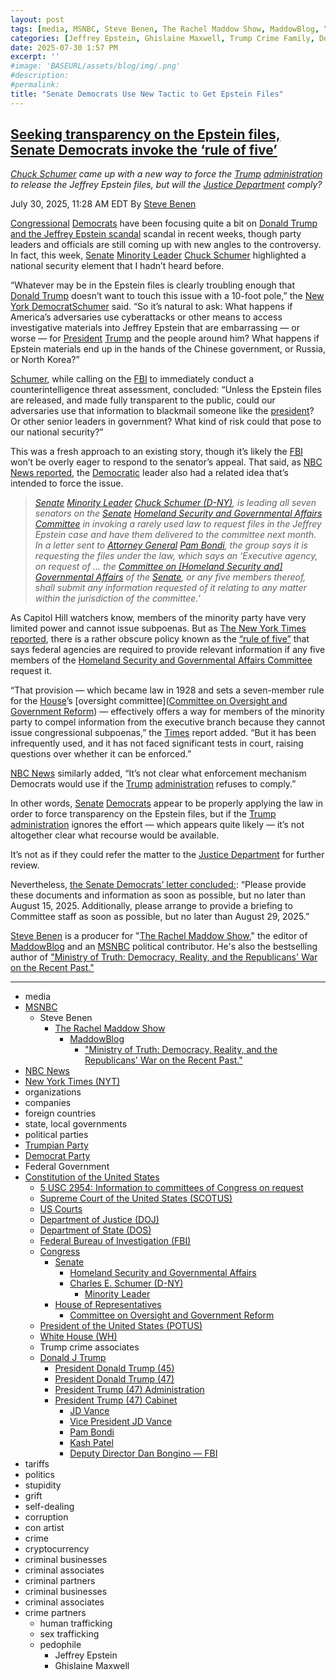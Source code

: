 ```yaml
---
layout: post
tags: [media, MSNBC, Steve Benen, The Rachel Maddow Show, MaddowBlog, “Ministry of Truth –  Democracy Reality and the Republicans’ War on the Recent Past.”, NBC News, New York Times (NYT), organizations, companies, foreign countries, state local governments, political parties, Trumpian Party, Democrat Party, Federal Government, Constitution of the United States, 5 USC 2954 –  Information to committees of Congress on request, Supreme Court of the United States (SCOTUS), US Courts, Department of Justice (DOJ), Department of State (DOS), Federal Bureau of Investigation (FBI), Congress, Senate, Homeland Security and Governmental Affairs, Charles E. Schumer (D-NY), Minority Leader, House of Representatives, Committee on Oversight and Government Reform, President of the United States (POTUS), White House (WH), Trump crime associates, Donald J Trump, President Donald Trump (45), President Donald Trump (47), President Trump (47) Administration, President Trump (47) Cabinet, JD Vance, Vice President JD Vance, Pam Bondi, Kash Patel, Deputy Director Dan Bongino — FBI, tariffs, politics, stupidity, grift, self-dealing, corruption, con artist, crime, cryptocurrency, criminal businesses, criminal associates, criminal partners, criminal businesses, criminal associates, crime partners, human trafficking, sex trafficking, pedophile, Jeffrey Epstein, Ghislaine Maxwell]
categories: [Jeffrey Epstein, Ghislaine Maxwell, Trump Crime Family, Donald Trump]
date: 2025-07-30 1:57 PM
excerpt: ''
#image: 'BASEURL/assets/blog/img/.png'
#description:
#permalink:
title: "Senate Democrats Use New Tactic to Get Epstein Files"
---
```



## [Seeking transparency on the Epstein files, Senate Democrats invoke the ‘rule of five’](https://www.msnbc.com/rachel-maddow-show/maddowblog/trump-epstein-files-schumer-senate-democrats-rule-five-rcna221954)

*[Chuck Schumer](https://www.schumer.senate.gov/) came up with a new way to force the [Trump](https://www.donaldjtrump.com/) [administration](https://www.whitehouse.gov/administration/) to release the Jeffrey Epstein files, but will the [Justice Department](https://www.justice.gov/) comply?*

July 30, 2025, 11:28 AM EDT
By [Steve Benen](https://www.msnbc.com/author/steve-benen-ncpn433601)

[Congressional](https://www.congress.gov/) [Democrats](https://www.democrats.org//) have been focusing quite a bit on [Donald Trump and the Jeffrey Epstein scandal](https://www.msnbc.com/rachel-maddow-show/maddowblog/trump-jolts-epstein-scandal-new-comments-virginia-giuffre-mar-lago-spa-rcna221827) scandal in recent weeks, though party leaders and officials are still coming up with new angles to the controversy. In fact, this week, [Senate](https://www.senate.gov/) [Minority Leader](https://bioguide.congress.gov/search/bio/S000148) [Chuck Schumer](https://www.msnbc.com/opinion/msnbc-opinion/chuck-schumer-republican-party-future-trump-rcna197092) highlighted a national security element that I hadn’t heard before.

“Whatever may be in the Epstein files is clearly troubling enough that [Donald Trump](https://www.donaldjtrump.com/) doesn’t want to touch this issue with a 10-foot pole,” the [New York DemocratSchumer](https://www.schumer.senate.gov/) said. “So it’s natural to ask: What happens if America’s adversaries use cyberattacks or other means to access investigative materials into Jeffrey Epstein that are embarrassing — or worse — for [President](https://www.whitehouse.gov/) [Trump](https://www.donaldjtrump.com/) and the people around him? What happens if Epstein materials end up in the hands of the Chinese government, or Russia, or North Korea?”

[Schumer](https://www.schumer.senate.gov/), while calling on the [FBI](https://www.fbi.gov/) to immediately conduct a counterintelligence threat assessment, concluded: “Unless the Epstein files are released, and made fully transparent to the public, could our adversaries use that information to blackmail someone like the [president](https://www.whitehouse.gov/)? Or other senior leaders in government? What kind of risk could that pose to our national security?”

This was a fresh approach to an existing story, though it’s likely the [FBI](https://www.fbi.gov/) won’t be overly eager to respond to the senator’s appeal. That said, as [NBC News reported](https://www.nbcnews.com/politics/trump-[administration](https://www.whitehouse.gov/administration/)/live-blog/trump-bove-hegseth-epstein-maxwell-giuffre-immigration-live-updates-rcna221293#rcrd85665), the [Democratic](https://www.democrats.org/) leader also had a related idea that’s intended to force the issue.

> *[Senate](https://www.senate.gov) [Minority Leader](https://www.senate.gov/about/parties-leadership/majority-minority-leaders.htm) [Chuck Schumer (D-NY)](https://www.schumer.senate.gov/), is leading all seven senators on the [Senate](https://www.senate.gov/) [Homeland Security and Governmental Affairs Committee](http://www.hsgac.senate.gov/) in invoking a rarely used law to request files in the Jeffrey Epstein case and have them delivered to the committee next month. In a letter sent to [Attorney General](https://www.justice.gov/) [Pam Bondi](https://www.justice.gov/ag/staff-profile/meet-attorney-general/), the group says it is requesting the files under the law, which says an ‘Executive agency, on request of ... the [Committee on \[Homeland Security and\] Governmental Affairs](http://www.hsgac.senate.gov/) of the [Senate](https://www.senate.gov/), or any five members thereof, shall submit any information requested of it relating to any matter within the jurisdiction of the committee.’*

As Capitol Hill watchers know, members of the minority party have very limited power and cannot issue subpoenas. But as [The New York Times reported](https://www.nytimes.com/2025/07/30/us/politics/democrats-trump-epstein-files.html), there is a rather obscure policy known as the [“rule of five”](https://uscode.house.gov/view.xhtml?req=granuleid:USC-prelim-title5-section2954&num=0&edition=prelim) that says federal agencies are required to provide relevant information if any five members of the [Homeland Security and Governmental Affairs Committee](http://www.hsgac.senate.gov/) request it.

“That provision — which became law in 1928 and sets a seven-member rule for the [House](https://www.house.gov/)’s [oversight committee]([Committee on Oversight and Government Reform](https://oversight.house.gov/)) — effectively offers a way for members of the minority party to compel information from the executive branch because they cannot issue congressional subpoenas,” the [Times](https://www.nytimes.com/) report added. “But it has been infrequently used, and it has not faced significant tests in court, raising questions over whether it can be enforced.”

[NBC News](https://www.nbcnews.com/) similarly added, “It’s not clear what enforcement mechanism Democrats would use if the [Trump](https://www.donaldjtrump.com/) [administration](https://www.whitehouse.gov/administration/) refuses to comply.”

In other words, [Senate](https://www.senate.gov/) [Democrats](https://www.democrats.org/) appear to be properly applying the law in order to force transparency on the Epstein files, but if the [Trump](https://www.donaldjtrump.com/) [administration](https://www.whitehouse.gov/administration/) ignores the effort — which appears quite likely — it’s not altogether clear what recourse would be available.

It’s not as if they could refer the matter to the [Justice Department](https://www.justice.gov/) for further review.

Nevertheless, [the Senate Democrats’ letter concluded:](https://static01.nyt.com/newsgraphics/documenttools/d1193ded99f0a9a9/ced71823-full.pdf): “Please provide these documents and information as soon as possible, but no later than August 15, 2025. Additionally, please arrange to provide a briefing to Committee staff as soon as possible, but no later than August 29, 2025.”

[Steve Benen](https://www.msnbc.com/author/steve-benen-ncpn433601) is a producer for "[The Rachel Maddow Show](https://www.msnbc.com/rachel-maddow-show)," the editor of [MaddowBlog](https://www.msnbc.com/rachel-maddow-show) and an [MSNBC](https://www.msnbc.com/) political contributor. He's also the bestselling author of ["Ministry of Truth: Democracy, Reality, and the Republicans' War on the Recent Past."](https://www.harpercollins.com/products/ministry-of-truth-steve-benen)

----
- media
- [MSNBC](https://www.msnbc.com/)
    - Steve Benen
        - [The Rachel Maddow Show](https://www.msnbc.com/rachel-maddow-show)
            - [MaddowBlog](https://www.msnbc.com/rachel-maddow-show) 
                - ["Ministry of Truth: Democracy, Reality, and the Republicans' War on the Recent Past."](https://www.harpercollins.com/products/ministry-of-truth-steve-benen)
- [NBC News](https://www.nbcnews.com/)
- [New York Times (NYT)](https://www.nytimes.com/)
- organizations 
- companies
- foreign countries 
- state, local governments
- political parties 
- [Trumpian Party](https://www.gop.com/)
- [Democrat Party](https://www.democrats.org/)
- Federal Government 
- [Constitution of the United States](https://constitution.congress.gov/)
    - [5 USC 2954: Information to committees of Congress on request](https://uscode.house.gov/view.xhtml?req=granuleid:USC-prelim-title5-section2954&num=0&edition=prelim)
    - [Supreme Court of the United States (SCOTUS)](https://www.supremecourt.gov/)
    - [US Courts](https://www.uscourts.gov/)
    - [Department of Justice (DOJ)](https://www.justice.gov/)
   - [Department of State (DOS)](https://www.state.gov/)
    - [Federal Bureau of Investigation (FBI)](https://www.fbi.gov/)
    - [Congress](https://www.congress.gov/)
        - [Senate](https://www.senate.gov/)
            - [Homeland Security and Governmental Affairs](http://www.hsgac.senate.gov/)
            - [Charles E. Schumer (D-NY)](https://www.schumer.senate.gov/)
                - [Minority Leader](https://www.senate.gov/about/parties-leadership/majority-minority-leaders.htm)
        - [House of Representatives](https://www.house.gov/)
            - [Committee on Oversight and Government Reform](https://oversight.house.gov/)
    - [President of the United States (POTUS)](https://www.whitehouse.gov/)
    - [White House (WH)](https://www.whitehouse.gov/)
    - Trump crime associates 
    - [Donald J Trump](https://www.donaldjtrump.com/)
        - [President Donald Trump (45)](https://trumpwhitehouse.archives.gov/)
        - [President Donald Trump (47)](https://www.whitehouse.gov/administration/donald-j-trump/)
        - [President Trump (47) Administration](https://www.whitehouse.gov/administration/)
        - [President Trump (47) Cabinet](https://www.whitehouse.gov/administration/the-cabinet/)
            - [JD Vance](https://www.linkedin.com/in/jd-vance-770a9047/)
            - [Vice President JD Vance](https://www.whitehouse.gov/administration/jd-vance/)
            - [Pam Bondi](https://www.justice.gov/ag/staff-profile/meet-attorney-general)
            - [Kash Patel](https://www.fbi.gov/about/leadership-and-structure/director-patel)
            - [Deputy Director Dan Bongino — FBI](https://www.fbi.gov/about/leadership-and-structure/deputy-director-dan-bongino)
- tariffs
- politics
- stupidity
- grift
- self-dealing
- corruption
- con artist 
- crime
- cryptocurrency 
- criminal businesses
- criminal associates
- criminal partners
- criminal businesses
- criminal associates
- crime partners
    - human trafficking 
    - sex trafficking 
    - pedophile 
        - Jeffrey Epstein 
        - Ghislaine Maxwell

